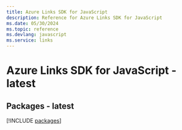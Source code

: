 ```yaml
---
title: Azure Links SDK for JavaScript
description: Reference for Azure Links SDK for JavaScript
ms.date: 05/30/2024
ms.topic: reference
ms.devlang: javascript
ms.service: links
---
```

# Azure Links SDK for JavaScript - latest
## Packages - latest
[!INCLUDE [packages](links-index.md)]